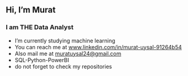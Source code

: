 ## Hi, I’m Murat
### I am THE Data Analyst
- I’m currently studying machine learning
- You can reach me at www.linkedin.com/in/murat-uysal-91264b54
- Also mail me at muratuysal24@gmail.com
- SQL-Python-PowerBI
- do not forget to check my repositories

<!---
muratUYSALva/muratUYSALva is a ✨ special ✨ repository because its `README.md` (this file) appears on your GitHub profile.
You can click the Preview link to take a look at your changes.
--->

